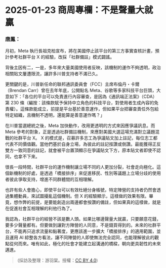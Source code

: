 # 2025-01-23 商周專欄：不是聲量大就贏

### 唐鳳：

月初，Meta 執行長祖克柏宣布，將在美國停止該平台的第三方事實查核計畫，預計參考社群平台 X 的經驗，改採「社群備註」模式闢謠。

背後主因有二，一是，多年來大量美國使用者反映，該機制的運作不夠透明，政治相關貼文屢遭限流，讓許多川普支持者不滿已久。

更關鍵的是，川普新任命的聯邦通訊委員會（FCC）主席布倫丹・卡爾（Brendan Carr）曾在去年年底，公開點名 Meta、谷歌等多家科技平台巨頭，大意如下：「各位的平台可以免責進行內容審查，是因為《通訊端正法案》（CDA）第 230 條（編按：該條款賦予保持中立角色的科技平台，對使用者生成內容的免責權）。這條款能成立，前提是平台基於善意運作，但如果平台把審查責任外包給特定組織，且機制不透明，還能算是善意運作嗎？」

在川普當選總統之後，Meta 加快動作，改用更透明的方式來因應爭議訊息。而 Meta 參考的對象，正是透過社群備註機制，來應對美國大選這場充滿對立議題混戰的社群平台 X。
X 的模式是，召募許多志工為爭議貼文加上註記，每位志工都代表不同價值觀。當他們基於自身立場，為彼此的註記按讚或倒讚。最能獲得正反雙方一致同意的註記，就會被平台置頂顯示在爭議貼文下方，原本貼文者即使不認同，也拿不下來。

很長一段時間，社群平台的運作機制讓立場不同的人更加分裂，社會走向極化。這個新機制的好處，是透過「橋接排序」來促進移民、性別等議題上立場分歧的使用者彼此爭取支持，增進不同群體間的互相理解。

也許有些人會擔心，即使平台可以有效杜絕分身帳號，特定陣營的支持者仍然會透過集體動員，來試圖擾亂這個機制。但 X 的經驗顯示，這樣做的效果有限。畢竟，想作弊的前提，是要能創造出兩邊都會按讚的備註，但如果真的這樣做，就是在促進社會互相理解的利他行為了。

我認為，社群平台的經營不該是數人頭。如果比哪邊聲量大就贏，只要願意花錢，要多少聲量都有。但要做到讓對方陣營的人同意，不是錢買得到的。未來的社群平台，不能再只追求流量和黏著度，更應該進一步擴大「橋接排序」的適用範圍，並且運用 AI 綜整各方看法，讓不同陣營的人即使無法完全認同，也能理解彼此的觀點從何而來。唯有如此，極化的社會才能建立起溝通的橋樑，朝向更具韌性的未來邁進。

> (採訪及整理：游羽棠。授權：[CC BY 4.0](https://creativecommons.org/licenses/by/4.0/deed.zh-hant))
